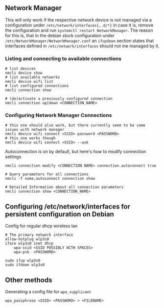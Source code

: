 ## Network Manager
This will only work if the respective network device is not managed via a configuration under `/etc/network/interfaces{,.d/*}`
in case it is, remove the configuration and run `systemctl restart NetworkManager`. The reason for this is, that in the debian stock configuration under `/etc/NetworkManager/NetworkManager.conf` an `ifupdown` section states that interfaces defined in `/etc/network/interfaces` should not me managed by it.


### Listing and connecting to available connections

```
# list devices
nmcli device show
# list available networks
nmcli device wifi list
# list configured connections
nmcli connection show

# (de)activate a previously configured connection
nmcli connection up|down <CONNECTION_NAME>
```

### Configuring Network Manager Connections

```
# this one should also work, but there currently seem to be some issues with network manager
nmcli device wifi connect <SSID> password <PASSWORD>
# this one works though
nmcli device wifi connect <SSID> --ask
```

Autoconnection is on by default, but here's how to modify connection settings

```
nmcli connection modify <CONNECTION NAME> connection.autoconnect true 
```

```
# Query parameters for all connections
nmcli -f name,autoconnect connection show

# Detailed Information about all connection parameters
nmcli connection show <CONNECTION_NAME>

```


## Configuring /etc/network/interfaces for persistent configuration on Debian

Config for regular dhcp wireless lan
```
# The primary network interface
allow-hotplug wlp3s0
iface wlp3s0 inet dhcp
	wpa-ssid <SSID POSSIBLY WITH SPACES>
	wpa-psk  <PASSWORD>
```


```
sudo ifup wlp3s0
sudo ifdown wlp3s0
```

## Other methods

Generating a config file for `wpa_supplicant`
```
wpa_passphrase <SSID> <PASSWORD> > <FILENAME>
```
